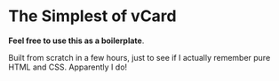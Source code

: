 # The Simplest of vCard

**Feel free to use this as a boilerplate**.

Built from scratch in a few hours, just to see if I actually remember pure HTML and CSS.
Apparently I do!